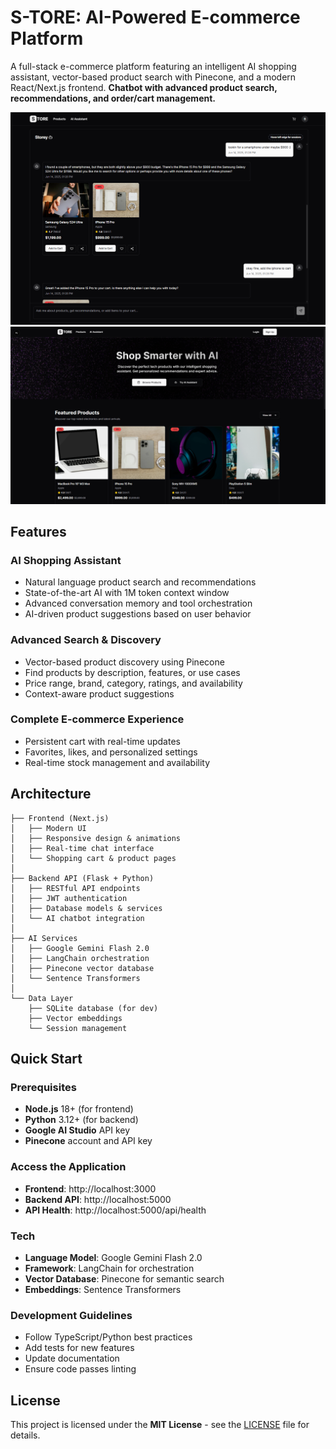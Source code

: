 # S-TORE: AI-Powered E-commerce Platform

A full-stack e-commerce platform featuring an intelligent AI shopping assistant, vector-based product search with Pinecone, and a modern React/Next.js frontend. **Chatbot with advanced product search, recommendations, and order/cart management.**

![alt text](.github/res/image-1.png)
![alt text](.github/res/image.png)

## Features

### **AI Shopping Assistant**

- Natural language product search and recommendations
- State-of-the-art AI with 1M token context window
- Advanced conversation memory and tool orchestration
- AI-driven product suggestions based on user behavior

### **Advanced Search & Discovery**

- Vector-based product discovery using Pinecone
- Find products by description, features, or use cases
- Price range, brand, category, ratings, and availability
- Context-aware product suggestions

### **Complete E-commerce Experience**

- Persistent cart with real-time updates
- Favorites, likes, and personalized settings
- Real-time stock management and availability

## Architecture

```
├── Frontend (Next.js)
│   ├── Modern UI
│   ├── Responsive design & animations
│   ├── Real-time chat interface
│   └── Shopping cart & product pages
│
├── Backend API (Flask + Python)
│   ├── RESTful API endpoints
│   ├── JWT authentication
│   ├── Database models & services
│   └── AI chatbot integration
│
├── AI Services
│   ├── Google Gemini Flash 2.0
│   ├── LangChain orchestration
│   ├── Pinecone vector database
│   └── Sentence Transformers
│
└── Data Layer
    ├── SQLite database (for dev)
    ├── Vector embeddings
    └── Session management
```

## Quick Start

### Prerequisites

- **Node.js** 18+ (for frontend)
- **Python** 3.12+ (for backend)
- **Google AI Studio** API key
- **Pinecone** account and API key

### Access the Application

- **Frontend**: http://localhost:3000
- **Backend API**: http://localhost:5000
- **API Health**: http://localhost:5000/api/health

### Tech

- **Language Model**: Google Gemini Flash 2.0
- **Framework**: LangChain for orchestration
- **Vector Database**: Pinecone for semantic search
- **Embeddings**: Sentence Transformers

### Development Guidelines

- Follow TypeScript/Python best practices
- Add tests for new features
- Update documentation
- Ensure code passes linting

## License

This project is licensed under the **MIT License** - see the [LICENSE](LICENSE) file for details.

